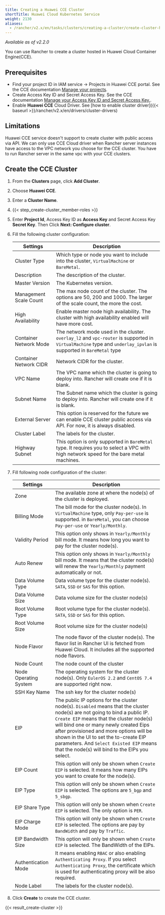 ```yaml
---
title: Creating a Huawei CCE Cluster
shortTitle: Huawei Cloud Kubernetes Service
weight: 2130
aliases:
  - /rancher/v2.x/en/tasks/clusters/creating-a-cluster/create-cluster-huaweicloud-container-service/
---
```


_Available as of v2.2.0_

You can use Rancher to create a cluster hosted in Huawei Cloud Container Engine(CCE).

## Prerequisites

- Find your project ID in IAM service -> Projects in Huawei CCE portal. See the CCE documentation [Manage your projects](https://support.huaweicloud.com/en-us/usermanual-iam/en-us_topic_0066738518.html).
- Create Access Key ID and Secret Access Key. See the CCE documentation [Manage your Access Key ID and Secret Access Key.](https://support.huaweicloud.com/en-us/usermanual-iam/en-us_topic_0079477318.html).
- Enable **Huawei CCE** Cloud Driver. See [how to enable cluster driver]({{< baseurl >}}/rancher/v2.x/en/drivers/cluster-drivers)

## Limitations

Huawei CCE service doesn't support to create cluster with public access via API. We can only use CCE Cloud driver when Rancher server instances have access to the VPC network you choose for the CCE cluster. You have to run Rancher server in the same vpc with your CCE clusters.

## Create the CCE Cluster

1. From the **Clusters** page, click **Add Cluster**.

2. Choose **Huawei CCE**.

3. Enter a **Cluster Name**.

4. {{< step_create-cluster_member-roles >}}

5. Enter **Project Id**, Access Key ID as **Access Key** and Secret Access Key **Secret Key**. Then Click **Next: Configure cluster**.

6. Fill the following cluster configuration:

    |Settings|Description|
    |---|---|
    | Cluster Type | Which type or node you want to include into the cluster, `VirtualMachine` or `BareMetal`. |
	| Description | The description of the cluster. |
	| Master Version | The Kubernetes version. |
	| Management Scale Count | The max node count of the cluster. The options are 50, 200 and 1000. The larger of the scale count, the more the cost. |
	| High Availability | Enable master node high availability. The cluster with high availability enabled will have more cost. |
	| Container Network Mode | The network mode used in the cluster. `overlay_l2` and `vpc-router` is supported in `VirtualMachine` type and `underlay_ipvlan` is supported in `BareMetal` type |
	| Container Network CIDR | Network CIDR for the cluster. |
	| VPC Name | The VPC name which the cluster is going to deploy into. Rancher will create one if it is blank. |
	| Subnet Name | The Subnet name which the cluster is going to deploy into. Rancher will create one if it is blank. |
	| External Server | This option is reserved for the future we can enable CCE cluster public access via API. For now, it is always disabled. |
	| Cluster Label | The labels for the cluster. |
	| Highway Subnet | This option is only supported in `BareMetal` type. It requires you to select a VPC with high network speed for the bare metal machines. |

7. Fill following node configuration of the cluster:

    |Settings|Description|
	|---|---|
	| Zone | The available zone at where the node(s) of the cluster is deployed. |
	| Billing Mode | The bill mode for the cluster node(s). In `VirtualMachine` type, only `Pay-per-use` is supported. in `BareMetal`, you can choose `Pay-per-use` or `Yearly/Monthly`. |
	| Validity Period | This option only shows in `Yearly/Monthly` bill mode. It means how long you want to pay for the cluster node(s). |
	| Auto Renew | This option only shows in `Yearly/Monthly` bill mode. It means that the cluster node(s) will renew the `Yearly/Monthly` payment automatically or not. |
	| Data Volume Type | Data volume type for the cluster node(s). `SATA`, `SSD` or `SAS` for this option. |
	| Data Volume Size | Data volume size for the cluster node(s) |
	| Root Volume Type | Root volume type for the cluster node(s). `SATA`, `SSD` or `SAS` for this option. |
	| Root Volume Size | Root volume size for the cluster node(s) |
	| Node Flavor | The node flavor of the cluster node(s). The flavor list in Rancher UI is fetched from Huawei Cloud. It includes all the supported node flavors. |
	| Node Count | The node count of the cluster |
	| Node Operating System | The operating system for the cluster node(s). Only `EulerOS 2.2` and `CentOS 7.4` are supported right now. |
	| SSH Key Name | The ssh key for the cluster node(s) |
	| EIP | The public IP options for the cluster node(s). `Disabled` means that the cluster node(s) are not going to bind a public IP. `Create EIP` means that the cluster node(s) will bind one or many newly created Eips after provisioned and more options will be shown in the UI to set the to-create EIP parameters. And `Select Existed EIP` means that the node(s) will bind to the EIPs you select.  |
	| EIP Count | This option will only be shown when `Create EIP` is selected. It means how many EIPs you want to create for the node(s). |
	| EIP Type | This option will only be shown when `Create EIP` is selected. The options are `5_bgp` and `5_sbgp`. |
	| EIP Share Type | This option will only be shown when `Create EIP` is selected. The only option is `PER`. |
	| EIP Charge Mode | This option will only be shown when `Create EIP` is selected. The options are pay by `BandWidth` and pay by `Traffic`. |
	| EIP Bandwidth Size | This option will only be shown when `Create EIP` is selected. The BandWidth of the EIPs. |
	| Authentication Mode | It means enabling `RBAC` or also enabling `Authenticating Proxy`. If you select `Authenticating Proxy`, the certificate which is used for authenticating proxy will be also required. |
	| Node Label | The labels for the cluster node(s). |

8. Click **Create** to create the CCE cluster.

{{< result_create-cluster >}}
